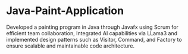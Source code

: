 # Java-Paint-Application
Developed a painting program in Java through Javafx using Scrum for efficient team collaboration, Integrated AI capabilities via LLama3 and implemented design patterns such as Visitor, Command, and Factory to ensure scalable and maintainable code architecture.
